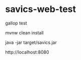 # savics-web-test
gallop test

mvnw clean install

java -jar target/savics.jar

http://localhost:8080